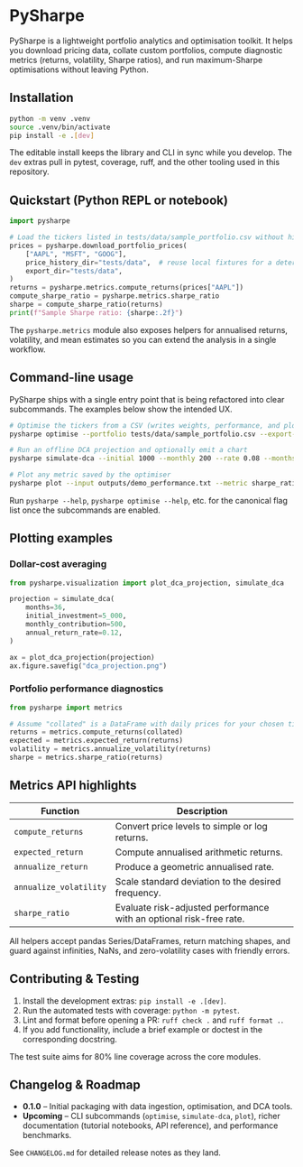 # PySharpe

PySharpe is a lightweight portfolio analytics and optimisation toolkit. It helps you download pricing data, collate custom portfolios, compute diagnostic metrics (returns, volatility, Sharpe ratios), and run maximum-Sharpe optimisations without leaving Python.

## Installation

```bash
python -m venv .venv
source .venv/bin/activate
pip install -e .[dev]
```

The editable install keeps the library and CLI in sync while you develop. The `dev` extras pull in pytest, coverage, ruff, and the other tooling used in this repository.

## Quickstart (Python REPL or notebook)

```python
import pysharpe

# Load the tickers listed in tests/data/sample_portfolio.csv without hitting any APIs.
prices = pysharpe.download_portfolio_prices(
    ["AAPL", "MSFT", "GOOG"],
    price_history_dir="tests/data",  # reuse local fixtures for a deterministic run
    export_dir="tests/data",
)
returns = pysharpe.metrics.compute_returns(prices["AAPL"])
compute_sharpe_ratio = pysharpe.metrics.sharpe_ratio
sharpe = compute_sharpe_ratio(returns)
print(f"Sample Sharpe ratio: {sharpe:.2f}")
```

The `pysharpe.metrics` module also exposes helpers for annualised returns, volatility, and mean estimates so you can extend the analysis in a single workflow.

## Command-line usage

PySharpe ships with a single entry point that is being refactored into clear subcommands. The examples below show the intended UX.

```bash
# Optimise the tickers from a CSV (writes weights, performance, and plots)
pysharpe optimise --portfolio tests/data/sample_portfolio.csv --export-dir outputs/

# Run an offline DCA projection and optionally emit a chart
pysharpe simulate-dca --initial 1000 --monthly 200 --rate 0.08 --months 36 --plot

# Plot any metric saved by the optimiser
pysharpe plot --input outputs/demo_performance.txt --metric sharpe_ratio
```

Run `pysharpe --help`, `pysharpe optimise --help`, etc. for the canonical flag list once the subcommands are enabled.

## Plotting examples

### Dollar-cost averaging

```python
from pysharpe.visualization import plot_dca_projection, simulate_dca

projection = simulate_dca(
    months=36,
    initial_investment=5_000,
    monthly_contribution=500,
    annual_return_rate=0.12,
)

ax = plot_dca_projection(projection)
ax.figure.savefig("dca_projection.png")
```

### Portfolio performance diagnostics

```python
from pysharpe import metrics

# Assume "collated" is a DataFrame with daily prices for your chosen tickers.
returns = metrics.compute_returns(collated)
expected = metrics.expected_return(returns)
volatility = metrics.annualize_volatility(returns)
sharpe = metrics.sharpe_ratio(returns)
```

## Metrics API highlights

| Function | Description |
| --- | --- |
| `compute_returns` | Convert price levels to simple or log returns. |
| `expected_return` | Compute annualised arithmetic returns. |
| `annualize_return` | Produce a geometric annualised rate. |
| `annualize_volatility` | Scale standard deviation to the desired frequency. |
| `sharpe_ratio` | Evaluate risk-adjusted performance with an optional risk-free rate. |

All helpers accept pandas Series/DataFrames, return matching shapes, and guard against infinities, NaNs, and zero-volatility cases with friendly errors.

## Contributing & Testing

1. Install the development extras: `pip install -e .[dev]`.
2. Run the automated tests with coverage: `python -m pytest`.
3. Lint and format before opening a PR: `ruff check .` and `ruff format .`.
4. If you add functionality, include a brief example or doctest in the corresponding docstring.

The test suite aims for 80% line coverage across the core modules.

## Changelog & Roadmap

- **0.1.0** – Initial packaging with data ingestion, optimisation, and DCA tools.
- **Upcoming** – CLI subcommands (`optimise`, `simulate-dca`, `plot`), richer documentation (tutorial notebooks, API reference), and performance benchmarks.

See `CHANGELOG.md` for detailed release notes as they land.
